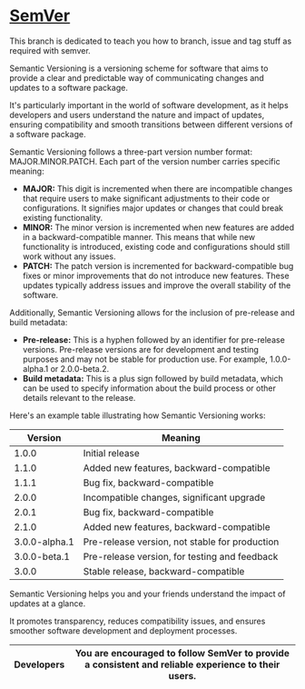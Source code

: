# [SemVer](https://semver.org/)


This branch is dedicated to teach you how to branch, issue and tag stuff as required with semver.


Semantic Versioning is a versioning scheme for software that aims to provide a clear and predictable way of communicating changes and updates to a software package. 

It's particularly important in the world of software development, as it helps developers and users understand the nature and impact of updates, ensuring compatibility and smooth transitions between different versions of a software package.


Semantic Versioning follows a three-part version number format: MAJOR.MINOR.PATCH. Each part of the version number carries specific meaning:


- **MAJOR:** This digit is incremented when there are incompatible changes that require users to make significant adjustments to their code or configurations. It signifies major updates or changes that could break existing functionality.
- **MINOR:** The minor version is incremented when new features are added in a backward-compatible manner. This means that while new functionality is introduced, existing code and configurations should still work without any issues.
- **PATCH:** The patch version is incremented for backward-compatible bug fixes or minor improvements that do not introduce new features. These updates typically address issues and improve the overall stability of the software.

Additionally, Semantic Versioning allows for the inclusion of pre-release and build metadata:

- **Pre-release:** This is a hyphen followed by an identifier for pre-release versions. Pre-release versions are for development and testing purposes and may not be stable for production use. For example, 1.0.0-alpha.1 or 2.0.0-beta.2.
- **Build metadata:** This is a plus sign followed by build metadata, which can be used to specify information about the build process or other details relevant to the release.

Here's an example table illustrating how Semantic Versioning works:


| Version      | Meaning                                           |
|--------------|---------------------------------------------------|
| 1.0.0        | Initial release                                  |
| 1.1.0        | Added new features, backward-compatible         |
| 1.1.1        | Bug fix, backward-compatible                    |
| 2.0.0        | Incompatible changes, significant upgrade       |
| 2.0.1        | Bug fix, backward-compatible                    |
| 2.1.0        | Added new features, backward-compatible         |
| 3.0.0-alpha.1 | Pre-release version, not stable for production  |
| 3.0.0-beta.1  | Pre-release version, for testing and feedback  |
| 3.0.0        | Stable release, backward-compatible             |


Semantic Versioning helps you and your friends understand the impact of updates at a glance. 

It promotes transparency, reduces compatibility issues, and ensures smoother software development and deployment processes. 

| Developers| You  are encouraged to follow SemVer to provide a consistent and reliable experience to their users. |
|---|---|




